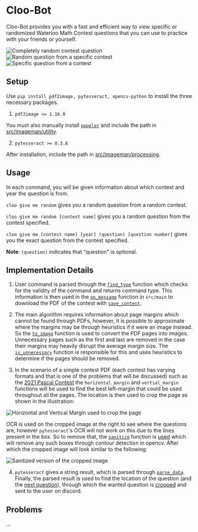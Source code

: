 # Cloo-Bot
Cloo-Bot provides you with a fast and efficient way to view specific or randomized Waterloo Math Contest questions that you can use to practice with your friends or yourself.

![Completely random contest question](https://user-images.githubusercontent.com/89747038/147791158-f003031e-dcad-4104-ba5c-7f0bd3a80af0.gif)
![Random question from a specific contest](https://user-images.githubusercontent.com/89747038/147791170-d2a15832-067f-4452-adad-e283d68b9375.gif)
![Specific question from a contest](https://user-images.githubusercontent.com/89747038/147791127-772ff013-d9ec-412c-9743-0aba143b552c.gif)

## Setup

Use `pip install pdf2image, pytesseract, opencv-python` to install the three necessary packages.

1. `pdf2image >= 1.16.0`

You must also manually install [`poppler`](https://github.com/Belval/pdf2image#windows) and include the path in [src/imageman/utility](https://github.com/reths/Cloo-Bot/blob/main/src/imageman/utility.py#L16).

2. `pytesseract >= 0.3.8`

After installation, include the path in [src/imageman/processing](https://github.com/reths/Cloo-Bot/blob/main/src/imageman/processing.py#L30).

## Usage

In each command, you will be given information about which contest and year the question is from.

`cloo give me random` gives you a random question from a random contest.

`cloo give me random [contest name]` gives you a random question from the contest specified.

`cloo give me [contest name] [year] (question) [question number]` gives you the exact question from the contest specified.

**Note**: `(question)` indicates that "question" is optional.

## Implementation Details

1. User command is parsed through the [`find_type`](https://github.com/reths/Cloo-Bot/blob/main/src/mparser.py#L26) function which checks for the validity of the command and returns command type. This information is then used in the [`on_message`](https://github.com/reths/Cloo-Bot/blob/main/src/main.py#L23) function in `src/main` to download the PDF of the contest with [`save_contest`](https://github.com/reths/Cloo-Bot/blob/main/src/imageman/processing.py#L97).

2. The main algorithm requires information about page margins which cannot be found through PDFs, however, it is possible to approximate where the margins may be through heuristics if it were an image instead. So the [`to_image`](https://github.com/reths/Cloo-Bot/blob/54cd8f98b267b5902c349c070d92d31153ceb237/src/imageman/utility.py#L9) function is used to convert the PDF pages into images. Unnecessary pages such as the first and last are removed in the case their margins may heavily disrupt the average margin size. The [`is_unnecessary`](https://github.com/reths/Cloo-Bot/blob/54cd8f98b267b5902c349c070d92d31153ceb237/src/imageman/utility.py#L167) function is responsible for this and uses heuristics to determine if the pages should be removed.

3. In the scenario of a simple contest PDF (each contest has varying formats and that is one of the problems that will be discussed) such as the [2021 Pascal Contest](https://www.cemc.uwaterloo.ca/contests/past_contests/2021/2021PascalContest.pdf) the `horizontal_margin` and `vertial_margin` functions will be used to find the best left-margin that could be used throughout all the pages. The location is then used to crop the page as shown in the illustration:

![Horizontal and Vertical Margin used to crop the page](https://user-images.githubusercontent.com/89747038/147799501-e977e17d-2101-4654-bce7-ba93071d1a48.png)

OCR is used on the cropped image at the right to see where the questions are, however `pytesseract`'s OCR will not work on this due to the lines present in the box. So to remove that, the [`sanitize`](https://github.com/reths/Cloo-Bot/blob/main/src/imageman/utility.py#L140) function is [used](https://github.com/reths/Cloo-Bot/blob/main/src/imageman/processing.py#L40) which will remove any such boxes through contour detection in opencv. After which the cropped image will look similar to the following:

![Sanitized version of the cropped image](https://user-images.githubusercontent.com/89747038/147800397-7cdba512-8972-4ecd-8d33-a195dae9a6fc.png)

4. `pytesseract` gives a string result, which is parsed through [`parse_data`](https://github.com/reths/Cloo-Bot/blob/main/src/imageman/utility.py#L82). Finally, the parsed result is used to find the location of the question (and the [next question](https://github.com/reths/Cloo-Bot/blob/main/src/imageman/processing.py#L57)), through which the wanted question is [cropped](https://github.com/reths/Cloo-Bot/blob/main/src/imageman/processing.py#L82) and sent to the user on discord.

## Problems

...
